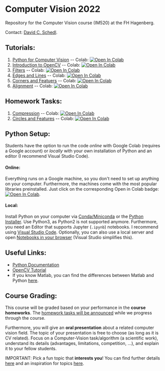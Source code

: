# Computer Vision 2022
Repository for the Computer Vision course (IM520) at the FH Hagenberg. 

Contact: [David C. Schedl](mailto:david.schedl@fh-hagenberg.at).

## Tutorials:
1. [Python for Computer Vision](./01_PythonTutorial.ipynb) -- Colab: [![Open In Colab](https://colab.research.google.com/assets/colab-badge.svg)](https://colab.research.google.com/github/schedldave/cv2022/blob/main/01_PythonTutorial.ipynb)
2. [Introduction to OpenCV](./02_OpenCV.ipynb) -- Colab: [![Open In Colab](https://colab.research.google.com/assets/colab-badge.svg)](https://colab.research.google.com/github/schedldave/cv2022/blob/main/02_OpenCV.ipynb)
3. [Filters](./03_Filters.ipynb) -- Colab: [![Open In Colab](https://colab.research.google.com/assets/colab-badge.svg)](https://colab.research.google.com/github/schedldave/cv2022/blob/main/03_Filters.ipynb)
4. [Edges and Lines](./04_Edges.ipynb) -- Colab:  [![Open In Colab](https://colab.research.google.com/assets/colab-badge.svg)](https://colab.research.google.com/github/schedldave/cv2022/blob/main/04_Edges.ipynb)
5. [Corners and Featuers](05_Features.ipynb) -- Colab: [![Open In Colab](https://colab.research.google.com/assets/colab-badge.svg)](https://colab.research.google.com/github/schedldave/cv2022/blob/main/05_Features.ipynb)
6. [Alignment](06_Alignment.ipynb) -- Colab:  [![Open In Colab](https://colab.research.google.com/assets/colab-badge.svg)](https://colab.research.google.com/github/schedldave/cv2022/blob/main/06_Alignment.ipynb)
<!--- 7. [Stereo](07_Stereo.ipynb) -- Colab:  [![Open In Colab](https://colab.research.google.com/assets/colab-badge.svg)](https://colab.research.google.com/github/schedldave/cv2022/blob/main/07_Stereo.ipynb)
--->

## Homework Tasks:
1. [Compression](./HW01_Compression.ipynb) -- Colab: [![Open In Colab](https://colab.research.google.com/assets/colab-badge.svg)](https://colab.research.google.com/github/schedldave/cv2022/blob/main/HW01_Compression.ipynb)
2. [Circles and Features](./HW02_Circles.ipynb) -- Colab: [![Open In Colab](https://colab.research.google.com/assets/colab-badge.svg)](https://colab.research.google.com/github/schedldave/cv2022/blob/main/HW02_Circles.ipynb)

## Python Setup:

Students have the option to run the code *online* with Google Colab (requires a Google account) or *locally* with your own installation of Python and an editor (I recommend Visual Studio Code).

#### Online: 
Everything runs on a Google machine, so you don't need to set up anything on your computer. Furthermore, the machines come with the most popular libraries preinstalled. 
Just click on the corresponding Open in Colab badge: [![Open In Colab](https://colab.research.google.com/assets/colab-badge.svg)](#tutorials).

#### Local:
Install Python on your computer via [Conda/Miniconda](https://conda.io/projects/conda/en/latest/user-guide/install/windows.html) or the [Python Installer](https://www.python.org/downloads/). Use Python3, as Python2 is not supported anymore. Furthermore, you need an Editor that supports Jupyter (`.ipynb`)  notebooks. I recommend using [Visual Studio Code](https://code.visualstudio.com/download). Optionally, you can also use a local server and open [Notebooks in your browser](https://test-jupyter.readthedocs.io/en/latest/install.html) (Visual Studio simplifies this).

## Useful Links:
* [Python Documentation](https://docs.python.org/3.8/)
* [OpenCV Tutorial](https://docs.opencv.org/master/d9/df8/tutorial_root.html)
* If you know Matlab, you can find the differences between Matlab and Python [here](https://numpy.org/doc/stable/user/numpy-for-matlab-users.html).

## Course Grading:
This course will be graded based on your performance in the **course homeworks**. 
The [homework tasks will be announced](#Homework-Tasks) while we progress through the course.

Furthermore, you will give an **oral presentation** about a related computer vision field.
The topic of your presentation is free to choose (as long as it is CV related). 
Focus on a Computer-Vision task/algorithm (a scientific work), understand its details (advantages, limitations, competition, ...), and explain it to your fellow students. 

IMPORTANT: Pick a fun topic that **interests you**! You can find further details [here](../images/RW.md) and an inspiration for topics [here](../images/TOPICS.md).
